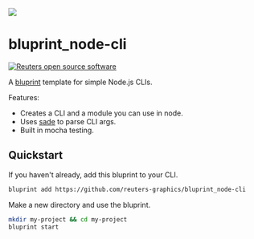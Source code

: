 ![](https://graphics.thomsonreuters.com/style-assets/images/logos/reuters-graphics-logo/svg/graphics-logo-color-dark.svg)

# bluprint_node-cli

[![Reuters open source software](https://badgen.net/badge/Reuters/open%20source/?color=ff8000)](https://github.com/reuters-graphics/)

A [bluprint](https://github.com/reuters-graphics/bluprint) template for simple Node.js CLIs.

Features:

- Creates a CLI and a module you can use in node.
- Uses [sade](https://www.npmjs.com/package/sade) to parse CLI args.
- Built in mocha testing.

## Quickstart

If you haven't already, add this bluprint to your CLI.

```bash
bluprint add https://github.com/reuters-graphics/bluprint_node-cli
```

Make a new directory and use the bluprint.

```bash
mkdir my-project && cd my-project
bluprint start
```
